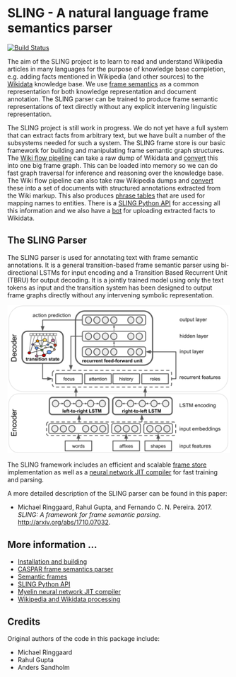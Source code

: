 # SLING - A natural language frame semantics parser

[![Build Status](https://travis-ci.com/ringgaard/sling.svg?branch=dev)](https://travis-ci.com/ringgaard/sling)

The aim of the SLING project is to learn to read and understand Wikipedia
articles in many languages for the purpose of knowledge base completion, e.g.
adding facts mentioned in Wikipedia (and other sources) to the
[Wikidata](https://www.wikidata.org) knowledge base.
We use [frame semantics](doc/guide/frames.md) as a common representation for
both knowledge representation and document annotation. The SLING parser can
be trained to produce frame semantic representations of text directly without
any explicit intervening linguistic representation.

The SLING project is still work in progress. We do not yet have a full system
that can extract facts from arbitrary text, but we have built a number of the
subsystems needed for such a system.
The SLING frame store is our basic framework for building and manipulating frame
semantic graph structures.
The [Wiki flow pipeline](doc/guide/wikiflow.md) can take a raw dump of Wikidata
and [convert](doc/guide/wikiflow.md#wikidata-import) this into one big frame
graph.
This can be loaded into memory so we can do fast graph traversal for inference
and reasoning over the knowledge base.
The Wiki flow pipeline can also take raw Wikipedia dumps and
[convert](doc/guide/wikiflow.md#wikipedia-import-and-parsing) these into a set
of documents with structured annotations extracted from the Wiki markup. This
also produces [phrase tables](doc/guide/wikiflow.md#name-and-phrase-tables) that
are used for mapping names to entities.
There is a [SLING Python API](doc/guide/pyapi.md) for accessing all this
information and we also have a [bot](python/wikibot) for uploading extracted
facts to Wikidata.

## The SLING Parser

The SLING parser is used for annotating text with frame semantic annotations.
It is a general transition-based frame semantic parser using bi-directional
LSTMs for input encoding and a Transition Based Recurrent Unit (TBRU) for output
decoding.
It is a jointly trained model using only the text tokens as input and the
transition system has been designed to output frame graphs directly without any
intervening symbolic representation.

![SLING neural network architecture.](./doc/report/network.svg)

The SLING framework includes an efficient and scalable
[frame store](doc/guide/frames.md) implementation as well as a
[neural network JIT compiler](doc/guide/myelin.md) for fast training and
parsing.

A more detailed description of the SLING parser can be found in this paper:

* Michael Ringgaard, Rahul Gupta, and Fernando C. N. Pereira. 2017.
  *SLING: A framework for frame semantic parsing*. http://arxiv.org/abs/1710.07032.

</span>

## More information ...

  * [Installation and building](doc/guide/install.md)
  * [CASPAR frame semantics parser](doc/guide/caspar.md)
  * [Semantic frames](doc/guide/frames.md)
  * [SLING Python API](doc/guide/pyapi.md)
  * [Myelin neural network JIT compiler](doc/guide/myelin.md)
  * [Wikipedia and Wikidata processing](doc/guide/wikiflow.md)

## Credits

Original authors of the code in this package include:

*   Michael Ringgaard
*   Rahul Gupta
*   Anders Sandholm
